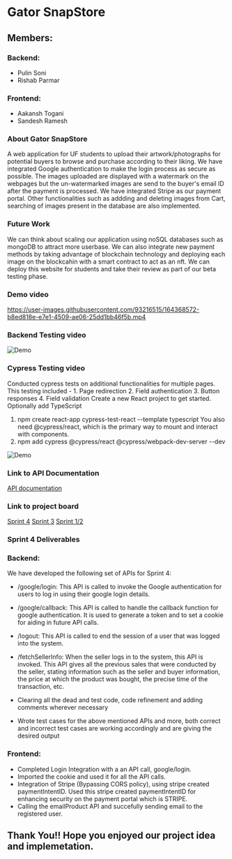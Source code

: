 # Gator SnapStore 
## Members: 
### Backend:
- Pulin Soni
- Rishab Parmar
### Frontend:
- Aakansh Togani
- Sandesh Ramesh

### About Gator SnapStore
A web application for UF students to upload their artwork/photographs for potential buyers to browse and purchase according to their liking. We have integrated Google authentication to make the login process as secure as possible. The images uploaded are displayed with a watermark on the webpages but the un-watermarked images are send to the buyer's email ID after the payment is processed. We have integrated Stripe as our payment portal. Other functionalities such as addding and deleting images from Cart, searching of images present in the database are also implemented.

### Future Work
We can think about scaling our application using noSQL databases such as mongoDB to attract more userbase. We can also integrate new payment methods by taking advantage of blockchain technology and deploying each image on the blockcahin with a smart contract to act as an nft. We can deploy this website for students and take their review as part of our beta testing phase.

### Demo video

https://user-images.githubusercontent.com/93216515/164368572-b8ed818e-e7e1-4509-ae06-25dd1bb46f5b.mp4

### Backend Testing video
<img src='Gifs/backend_testing.gif' title='Demo' width='' />

### Cypress Testing video
Conducted cypress tests on additional functionalities for multiple pages. This testing included - 1. Page redirection 2. Field authentication 3. Button responses 4. Field validation
Create a new React project to get started. Optionally add TypeScript
1. npm create react-app cypress-test-react --template typescript
You also need @cypress/react, which is the primary way to mount and interact with components. 
1. npm add cypress @cypress/react @cypress/webpack-dev-server --dev

<img src='Gifs/cypress_testing.gif' title='Demo' width='' />

### Link to API Documentation
[API documentation](https://uflorida-my.sharepoint.com/:w:/g/personal/parmar_rishab_ufl_edu/EVL6ZXFHf2dLpko6o5w2DwQBPgCj16-c7Ur--bWRycFzUQ?e=1C7GaN)

### Link to project board
[Sprint 4](https://github.com/RSandesh15/GatorSnap---SE-Project-2022-/projects/3)
[Sprint 3](https://github.com/RSandesh15/GatorSnap---SE-Project-2022-/projects/2)
[Sprint 1/2](https://github.com/RSandesh15/GatorSnap---SE-Project-2022-/projects/1)

### Sprint 4 Deliverables
### Backend:
We have developed the following set of APIs for Sprint 4: 

- /google/login: This API is called to invoke the Google authentication for users to log in using their google login details. 

- /google/callback: This API is called to handle the callback function for google authentication. It is used to generate a token and to set a cookie for aiding in future API calls. 

- /logout: This API is called to end the session of a user that was logged into the system. 

- /fetchSellerInfo: When the seller logs in to the system, this API is invoked. This API gives all the previous sales that were conducted by the seller, stating information such as the seller and buyer information, the price at which the product was bought, the precise time of the transaction, etc. 

- Clearing all the dead and test code, code refinement and adding comments wherever necessary 

- Wrote test cases for the above mentioned APIs and more, both correct and incorrect test cases are working accordingly and are giving the desired output 

### Frontend:
- Completed Login Integration with a an API call, google/login.
- Imported the cookie and used it for all the API calls.
- Integration of Stripe (Bypassing CORS policy), using stripe created paymentIntentID. Used this stripe created paymentIntentID for enhancing security on the payment portal which is STRIPE.
- Calling the emailProduct API and succefully sending email to the registered user.

## Thank You!! Hope you enjoyed our project idea and implemetation.
